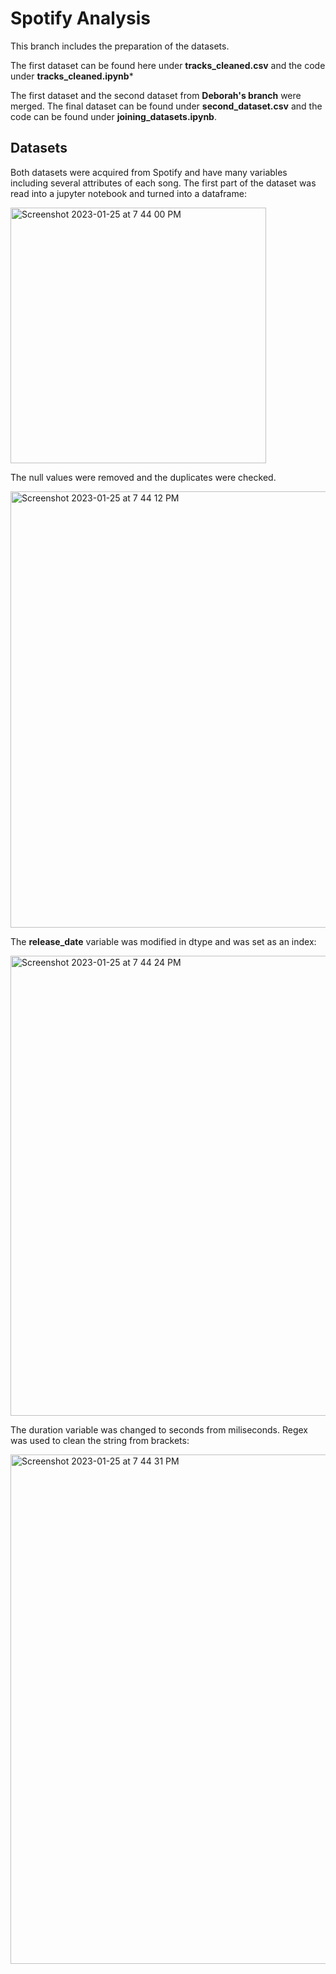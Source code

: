 # Spotify Analysis

This branch includes the preparation of the datasets. 

The first dataset can be found here under **tracks_cleaned.csv** and the code under **tracks_cleaned.ipynb***

The first dataset and the second dataset from **Deborah's branch** were merged. The final dataset can be found under **second_dataset.csv** and the code can be found under **joining_datasets.ipynb**.

## Datasets

Both datasets were acquired from Spotify and have many variables including several attributes of each song. The first part of the dataset was read into a jupyter notebook and turned into a dataframe:

<img width="409" alt="Screenshot 2023-01-25 at 7 44 00 PM" src="https://user-images.githubusercontent.com/111609994/214754483-eb5f8633-ed88-4fe4-8857-67e4faabadcf.png">

The null values were removed and the duplicates were checked.

<img width="698" alt="Screenshot 2023-01-25 at 7 44 12 PM" src="https://user-images.githubusercontent.com/111609994/214754533-0c91b3bd-43a4-47a3-9986-6de02d2cd01a.png">

The **release_date** variable was modified in dtype and was set as an index:

<img width="736" alt="Screenshot 2023-01-25 at 7 44 24 PM" src="https://user-images.githubusercontent.com/111609994/214754661-f8fea3d4-0716-4696-9598-353f223c3749.png">

The duration variable was changed to seconds from miliseconds. Regex was used to clean the string from brackets:

<img width="815" alt="Screenshot 2023-01-25 at 7 44 31 PM" src="https://user-images.githubusercontent.com/111609994/214754730-60bfd7aa-97f0-4eee-a818-c9f8d68b5776.png">

